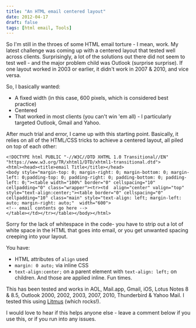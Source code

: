 ```yaml
---
title: "An HTML email centered layout"
date: 2012-04-17
draft: false
tags: [html email, Tools]
---
```


So I'm still in the throes of some HTML email torture - I mean, work. My latest challenge was coming up with a centered layout that tested well across clients. Surprisingly, a lot of the solutions out there did not seem to test well - and the major problem child was Outlook (surprise surprise). If one layout worked in 2003 or earlier, it didn't work in 2007 & 2010, and vice versa.

So, I basically wanted:

- A fixed width (in this case, 600 pixels, which is considered best practice)
- Centered
- That worked in most clients (you can't win 'em all) - I particularly targeted Outlook, Gmail and Yahoo.

<!--more-->

After much trial and error, I came up with this starting point. Basically, it relies on all of the HTML/CSS tricks to achieve a centered layout, all piled on top of each other:

    <!DOCTYPE html PUBLIC "-//W3C//DTD XHTML 1.0 Transitional//EN" "https://www.w3.org/TR/xhtml1/DTD/xhtml1-transitional.dtd">
    <html><head><title>email Title</title></head>
    <body style="margin-top: 0; margin-right: 0; margin-bottom: 0; margin-left: 0;padding-top: 0; padding-right: 0; padding-bottom: 0; padding-left: 0;"><table width="100%" border="0" cellspacing="10" cellpadding="0" class="wrapper"><tr><td  align="center" valign="top" style="text-align:center;"><table border="0" cellspacing="0" cellpadding="10" class="main" style="text-align: left; margin-left: auto; margin-right: auto;"  width="600">
    <!-- email contents go here -->
    </table></td></tr></table></body></html>

Sorry for the lack of whitespace in the code- you have to strip out a lot of white space in the HTML that goes into email, or you get unwanted spacing creeping into your layout.

You have:

- HTML attributes of `align` used
- `margin: 0 auto;` via inline CSS
- `text-align:center;` on a parent element with `text-align: left;` on children. And those are applied inline. Fun times.

This has been tested and works in AOL, Mail.app, Gmail, iOS, Lotus Notes 8 & 8.5, Outlook 2000, 2002, 2003, 2007, 2010, Thunderbird & Yahoo Mail. I tested this using <a href="https://litmus.com/" target="_blank" rel="noreferrer">Litmus</a> (which rocks!).

I would love to hear if this helps anyone else - leave a comment below if you use this, or if you run into any issues.
